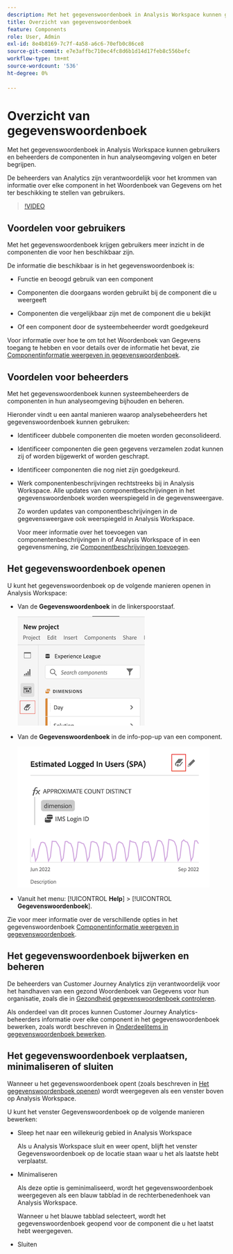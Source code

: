 ```yaml
---
description: Met het gegevenswoordenboek in Analysis Workspace kunnen gebruikers de verschillende componenten in Analysis Workspace, waaronder het beoogde gebruik, die zijn goedgekeurd, duplicaten zijn, catalogiseren en bijhouden, enzovoort.
title: Overzicht van gegevenswoordenboek
feature: Components
role: User, Admin
exl-id: 8e4b8169-7c7f-4a58-a6c6-70efb0c86ce8
source-git-commit: e7e3affbc710ec4fc8d6b1d14d17feb8c556befc
workflow-type: tm+mt
source-wordcount: '536'
ht-degree: 0%

---
```


# Overzicht van gegevenswoordenboek

Met het gegevenswoordenboek in Analysis Workspace kunnen gebruikers en beheerders de componenten in hun analyseomgeving volgen en beter begrijpen.

De beheerders van Analytics zijn verantwoordelijk voor het krommen van informatie over elke component in het Woordenboek van Gegevens om het ter beschikking te stellen van gebruikers.

>[!VIDEO](https://video.tv.adobe.com/v/3418028/?quality=12&learn=on)

## Voordelen voor gebruikers

Met het gegevenswoordenboek krijgen gebruikers meer inzicht in de componenten die voor hen beschikbaar zijn.

De informatie die beschikbaar is in het gegevenswoordenboek is:

* Functie en beoogd gebruik van een component

* Componenten die doorgaans worden gebruikt bij de component die u weergeeft

* Componenten die vergelijkbaar zijn met de component die u bekijkt

* Of een component door de systeembeheerder wordt goedgekeurd

Voor informatie over hoe te om tot het Woordenboek van Gegevens toegang te hebben en voor details over de informatie het bevat, zie [Componentinformatie weergeven in gegevenswoordenboek](/help/components/data-dictionary/view-data-dictionary.md).

## Voordelen voor beheerders

Met het gegevenswoordenboek kunnen systeembeheerders de componenten in hun analyseomgeving bijhouden en beheren.

Hieronder vindt u een aantal manieren waarop analysebeheerders het gegevenswoordenboek kunnen gebruiken:

* Identificeer dubbele componenten die moeten worden geconsolideerd.

* Identificeer componenten die geen gegevens verzamelen zodat kunnen zij of worden bijgewerkt of worden geschrapt.

* Identificeer componenten die nog niet zijn goedgekeurd.

* Werk componentenbeschrijvingen rechtstreeks bij in Analysis Workspace. Alle updates van componentbeschrijvingen in het gegevenswoordenboek worden weerspiegeld in de gegevensweergave.

  Zo worden updates van componentbeschrijvingen in de gegevensweergave ook weerspiegeld in Analysis Workspace.

  Voor meer informatie over het toevoegen van componentenbeschrijvingen in of Analysis Workspace of in een gegevensmening, zie [Componentbeschrijvingen toevoegen](/help/components/add-component-descriptions.md).

## Het gegevenswoordenboek openen

U kunt het gegevenswoordenboek op de volgende manieren openen in Analysis Workspace:

* Van de **Gegevenswoordenboek** in de linkerspoorstaaf.

  ![Pictogram Gegevenswoordenboek in linkerraster](assets/data-dictionary-access-icon.png)

* Van de **Gegevenswoordenboek** in de info-pop-up van een component.

  ![Pictogram Gegevenswoordenboek in info-pop-up](assets/data-dictionary-access-infopopover.png)
  <!--update screenshot; this was taken from a mock-->

* Vanuit het menu: [!UICONTROL **Help**] > [!UICONTROL **Gegevenswoordenboek**].

Zie voor meer informatie over de verschillende opties in het gegevenswoordenboek [Componentinformatie weergeven in gegevenswoordenboek](/help/components/data-dictionary/view-data-dictionary.md).

## Het gegevenswoordenboek bijwerken en beheren

De beheerders van Customer Journey Analytics zijn verantwoordelijk voor het handhaven van een gezond Woordenboek van Gegevens voor hun organisatie, zoals die in [Gezondheid gegevenswoordenboek controleren](/help/components/data-dictionary/monitor-data-dictionary-health.md).

Als onderdeel van dit proces kunnen Customer Journey Analytics-beheerders informatie over elke component in het gegevenswoordenboek bewerken, zoals wordt beschreven in [Onderdeelitems in gegevenswoordenboek bewerken](/help/components/data-dictionary/edit-entries-data-dictionary.md).

## Het gegevenswoordenboek verplaatsen, minimaliseren of sluiten

Wanneer u het gegevenswoordenboek opent (zoals beschreven in [Het gegevenswoordenboek openen](#access-the-data-dictionary)) wordt weergegeven als een venster boven op Analysis Workspace.

U kunt het venster Gegevenswoordenboek op de volgende manieren bewerken:

* Sleep het naar een willekeurig gebied in Analysis Workspace

  Als u Analysis Workspace sluit en weer opent, blijft het venster Gegevenswoordenboek op de locatie staan waar u het als laatste hebt verplaatst. <!--True?-->

* Minimaliseren

  Als deze optie is geminimaliseerd, wordt het gegevenswoordenboek weergegeven als een blauw tabblad in de rechterbenedenhoek van Analysis Workspace.

  Wanneer u het blauwe tabblad selecteert, wordt het gegevenswoordenboek geopend voor de component die u het laatst hebt weergegeven.

* Sluiten
